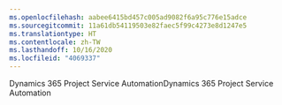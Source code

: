 ```yaml
---
ms.openlocfilehash: aabee6415bd457c005ad9082f6a95c776e15adce
ms.sourcegitcommit: 11a61db54119503e82faec5f99c4273e8d1247e5
ms.translationtype: HT
ms.contentlocale: zh-TW
ms.lasthandoff: 10/16/2020
ms.locfileid: "4069337"
---
```

<span data-ttu-id="bb7e1-101">Dynamics 365 Project Service Automation</span><span class="sxs-lookup"><span data-stu-id="bb7e1-101">Dynamics 365 Project Service Automation</span></span>
